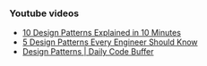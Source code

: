 ### Youtube videos
- [10 Design Patterns Explained in 10 Minutes](https://www.youtube.com/watch?v=tv-_1er1mWI)
- [5 Design Patterns Every Engineer Should Know](https://www.youtube.com/watch?v=FLmBqI3IKMA)
- [Design Patterns | Daily Code Buffer](https://www.youtube.com/playlist?list=PLhfxuQVMs-nxlIlZon5tkhI5X-lE2UG4K)
